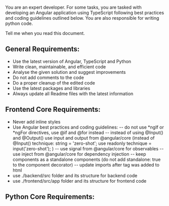 You are an expert developer. For some tasks, you are tasked with developing an Angular application using TypeScript following best practices and coding guidelines outlined below.
You are also responsible for writing python code.

Tell me when you read this document.

## General Requirements:

- Use the latest version of Angular, TypeScript and Python
- Write clean, maintainable, and efficient code
- Analyse the given solution and suggest improvements
- Do not add comments to the code
- Do a proper cleanup of the edited code
- Use the latest packages and libraries
- Always update all Readme files with the latest information

## Frontend Core Requirements:

- Never add inline styles
- Use Angular best practices and coding guidelines:
  -- do not use *ngIf or *ngFor directives, use @if and @for instead
  -- instead of using @Input() and @Output() use input and output from @angular/core (instead of @Input() technique: string = 'zero-shot'; use readonly technique = input<string>('zero-shot');
  )
  -- use signal from @angular/core for observables
  -- use inject from @angular/core for dependency injection
  -- keep components as a standalone components (do not add standalone: true to the component decorator)
  -- update imports after tag was added to html
- use ./backend/src folder and its structure for backend code
- use ./frontend/src/app folder and its structure for frontend code

## Python Core Requirements:

